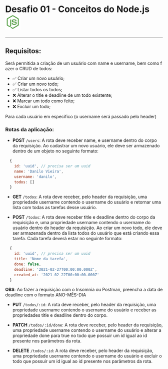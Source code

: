 # Desafio 01 - Conceitos do Node.js ![](./node.png)

---

## Requisitos:

Será permitida a criação de um usuário com name e username, bem como fazer o CRUD de todos:

- ✅ Criar um novo usuário;
- ✅ Criar um novo todo;
- ✅ Listar todos os todos;
- ❌ Alterar o title e deadline de um todo existente;
- ❌ Marcar um todo como feito;
- ❌ Excluir um todo;

Para cada usuário em específico (o username será passado pelo header)

### Rotas da aplicação:

- **POST** `/users`: A rota deve receber name, e username dentro do corpo da requisição. Ao cadastrar um novo usuário, ele deve ser armazenado dentro de um objeto no seguinte formato:

```js
  {
    id: 'uuid', // precisa ser um uuid
    name: 'Danilo Vieira',
    username: 'danilo',
    todos: []
  }
```

- **GET** `/todos`: A rota deve receber, pelo header da requisição, uma propriedade username contendo o username do usuário e retornar uma lista com todas as tarefas desse usuário.

- **POST** `/todos`: A rota deve receber title e deadline dentro do corpo da requisição e, uma propriedade username contendo o username do usuário dentro do header da requisição. Ao criar um novo todo, ele deve ser armazenada dentro da lista todos do usuário que está criando essa tarefa. Cada tarefa deverá estar no seguinte formato:

```js
  {
    id: 'uuid', // precisa ser um uuid
    title: 'Nome da tarefa',
    done: false,
    deadline: '2021-02-27T00:00:00.000Z',
    created_at: '2021-02-22T00:00:00.000Z'
  }
```

**OBS**: Ao fazer a requisição com o Insomnia ou Postman, preencha a data de deadline com o formato ANO-MÊS-DIA

- **PUT** `/todos/:id`: A rota deve receber, pelo header da requisição, uma propriedade username contendo o username do usuário e receber as propriedades title e deadline dentro do corpo.

- **PATCH** `/todos/:id/done`: A rota deve receber, pelo header da requisição, uma propriedade username contendo o username do usuário e alterar a propriedade done para true no todo que possuir um id igual ao id presente nos parâmetros da rota.

- **DELETE** `/todos/:id`: A rota deve receber, pelo header da requisição, uma propriedade username contendo o username do usuário e excluir o todo que possuir um id igual ao id presente nos parâmetros da rota.
